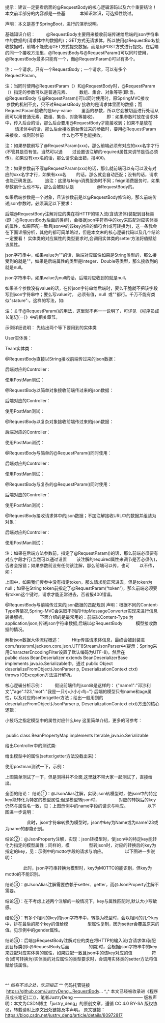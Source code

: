 提示：建议一定要看后面的@RequestBody的核心逻辑源码以及六个重要结论！本文前半部分的内容都是一些基
           本知识常识，可选择性跳过。

声明：本文是基于SpringBoot，进行的演示说明。

基础知识介绍：
        @RequestBody主要用来接收前端传递给后端的json字符串中的数据的(请求体中的数据的)；GET方式无请求体，所以使用@RequestBody接收数据时，前端不能使用GET方式提交数据，而是用POST方式进行提交。在后端的同一个接收方法里，@RequestBody与@RequestParam()可以同时使用，@RequestBody最多只能有一个，而@RequestParam()可以有多个。

注：一个请求，只有一个RequestBody；一个请求，可以有多个RequestParam。

注：当同时使用@RequestParam（）和@RequestBody时，@RequestParam（）指定的参数可以是普通元素、
       数组、集合、对象等等(即:当，@RequestBody 与@RequestParam()可以同时使用时，原SpringMVC接收
       参数的机制不变，只不过RequestBody 接收的是请求体里面的数据；而RequestParam接收的是key-value
       里面的参数，所以它会被切面进行处理从而可以用普通元素、数组、集合、对象等接收)。
       即：如果参数时放在请求体中，传入后台的话，那么后台要用@RequestBody才能接收到；如果不是放在
              请求体中的话，那么后台接收前台传过来的参数时，要用@RequestParam来接收，或则形参前
              什么也不写也能接收。

注：如果参数前写了@RequestParam(xxx)，那么前端必须有对应的xxx名字才行(不管其是否有值，当然可以通
       过设置该注解的required属性来调节是否必须传)，如果没有xxx名的话，那么请求会出错，报400。

注：如果参数前不写@RequestParam(xxx)的话，那么就前端可以有可以没有对应的xxx名字才行，如果有xxx名
       的话，那么就会自动匹配；没有的话，请求也能正确发送。
       追注：这里与feign消费服务时不同；feign消费服务时，如果参数前什么也不写，那么会被默认是
                  @RequestBody的。

如果后端参数是一个对象，且该参数前是以@RequestBody修饰的，那么前端传递json参数时，必须满足以下要求：

后端@RequestBody注解对应的类在将HTTP的输入流(含请求体)装配到目标类(即：@RequestBody后面的类)时，会根据json字符串中的key来匹配对应实体类的属性，如果匹配一致且json中的该key对应的值符合(或可转换为)，这一条我会在下面详细分析，其他的都可简单略过，但是本文末的核心逻辑代码以及几个结论一定要看！ 实体类的对应属性的类型要求时,会调用实体类的setter方法将值赋给该属性。

json字符串中，如果value为""的话，后端对应属性如果是String类型的，那么接受到的就是""，如果是后端属性的类型是Integer、Double等类型，那么接收到的就是null。

json字符串中，如果value为null的话，后端对应收到的就是null。

如果某个参数没有value的话，在传json字符串给后端时，要么干脆就不把该字段写到json字符串中；要么写value时， 必须有值，null  或""都行。千万不能有类似"stature":，这样的写法，如:



注：关于@RequestParam()的用法，这里就不再一一说明了，可详见 《程序员成长笔记(一)》中的相关章节。

示例详细说明：
先给出两个等下要用到的实体类

User实体类：



Team实体类：



@RequestBody直接以String接收前端传过来的json数据：

后端对应的Controller：



使用PostMan测试：



@RequestBody以简单对象接收前端传过来的json数据：

后端对应的Controller：



使用PostMan测试：



@RequestBody以复杂对象接收前端传过来的json数据：

后端对应的Controller：



使用PostMan测试：



@RequestBody与简单的@RequestParam()同时使用：

后端对应的Controller：



使用PostMan测试：



@RequestBody与复杂的@RequestParam()同时使用：

后端对应的Controller：



使用PostMan测试：



@RequestBody接收请求体中的json数据；不加注解接收URL中的数据并组装为对象：

后端对应的Controller：



使用PostMan测试：



注：如果在后端方法参数前，指定了@RequestParam()的话，那么前端必须要有对应字段才行(当然可以通过设置
       该注解的required属性来调节是否必须传)，否者会报错；如果参数前没有任何该注解，那么前端可以传，也可
       以不传，如：



上图中，如果我们传参中没有指定token，那么请求能正常进去，但是token为null；如果在String token前指定了@RequestParam(“token”)，那么前端必须要有token这个键时，请求才能正常进去，否者报400错误。

@RequestBody与前端传过来的json数据的匹配规则
声明：根据不同的Content-Type等情况,Spring-MVC会采取不同的HttpMessageConverter实现来进行信息转换解析。
          下面介绍的是最常用的：前端以Content-Type 为application/json,传递json字符串数据;后端以@RequestBody
          模型接收数据的情况。

解析json数据大体流程概述：
        Http传递请求体信息，最终会被封装进com.fasterxml.jackson.core.json.UTF8StreamJsonParser中(提示：Spring采用CharacterEncodingFilter设置了默认编码为UTF-8)，然后在public class BeanDeserializer extends BeanDeserializerBase implements java.io.Serializable中，通过 public Object deserializeFromObject(JsonParser p, DeserializationContext ctxt) throws IOException方法进行解析。

核心逻辑分析示例：
        假设前端传的json串是这样的： {"name1":"邓沙利文","age":123,"mot":"我是一只小小小小鸟~"} 后端的模型只有name和age属性，以及对应的setter/getter方法；给出一般用到的deserializeFromObject(JsonParser p, DeserializationContext ctxt)方法的核心逻辑：



小技巧之指定模型中的属性对应什么key
这里简单介绍，更多的可参考：

           public class BeanPropertyMap implements Iterable<SettableBeanProperty>,java.io.Serializable

给出Controller中的测试类:



给出模型中的属性(setter/getter方法没截出来)：



使用postman测试一下，示例：



上图简单测试了一下，但是测得并不全面,这里就不带大家一起测试了，直接给出。

全面的结论：
结论①：@JsonAlias注解，实现:json转模型时，使json中的特定key能转化为特定的模型属性;但是模型转json时，
               对应的转换后的key仍然与属性名一致，见：上图示例中的name字段的请求与响应。
               以下图进一步说明：



                  此时，json字符串转换为模型时，json中key为Name或为name123或为name的都能识别。

结论②：@JsonProperty注解，实现：json转模型时，使json中的特定key能转化为指定的模型属性；同样的，模
               型转json时，对应的转换后的key为指定的key，见：示例中的motto字段的请求与响应。
               以下图进一步说明：



               此时，json字符串转换为模型时，key为MOTTO的能识别，但key为motto的不能识别。

结论③：@JsonAlias注解需要依赖于setter、getter，而@JsonProperty注解不需要。

结论④：在不考虑上述两个注解的一般情况下，key与属性匹配时,默认大小写敏感。

结论⑤：有多个相同的key的json字符串中，转换为模型时，会以相同的几个key中，排在最后的那个key的值给模
               型属性复制，因为setter会覆盖原来的值。见示例中的gender属性。

结论⑥：后端@RequestBody注解对应的类在将HTTP的输入流(含请求体)装配到目标类(即:@RequestBody后面
               的类)时，会根据json字符串中的key来匹配对应实体类的属性，如果匹配一致且json中的该key对应的值
               符合(或可转换为)实体类的对应属性的类型要求时，会调用实体类的setter方法将值赋给该属性。

 

^_^ 如有不当之处，欢迎指正
^_^ 代码托管链接
               https://github.com/JustryDeng...RequestBody...
^_^ 本文已经被收录进《程序员成长笔记(二)》，笔者JustryDeng
————————————————
版权声明：本文为CSDN博主「justry_deng」的原创文章，遵循 CC 4.0 BY-SA 版权协议，转载请附上原文出处链接及本声明。
原文链接：https://blog.csdn.net/justry_deng/article/details/80972817
